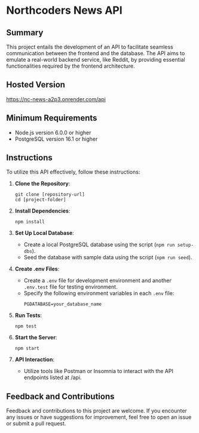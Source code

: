 # Northcoders News API

## Summary
This project entails the development of an API to facilitate seamless communication between the frontend and the database. The API aims to emulate a real-world backend service, like Reddit, by providing essential functionalities required by the frontend architecture.

## Hosted Version
https://nc-news-a2p3.onrender.com/api

## Minimum Requirements
- Node.js version 6.0.0 or higher
- PostgreSQL version 16.1 or higher

## Instructions
To utilize this API effectively, follow these instructions:

1. **Clone the Repository**: 
    ```
    git clone [repository-url]
    cd [project-folder]
    ```

2. **Install Dependencies**: 
    ```
    npm install
    ```

3. **Set Up Local Database**:
    - Create a local PostgreSQL database using the script (`npm run setup-dbs`).
    - Seed the database with sample data using the script (`npm run seed`).

4. **Create .env Files**:
    - Create a `.env` file for development environment and another `.env.test` file for testing environment.
    - Specify the following environment variables in each `.env` file:
        ```
        PGDATABASE=your_database_name
        ```

5. **Run Tests**:
    ```
    npm test
    ```

6. **Start the Server**:
    ```
    npm start
    ```

7. **API Interaction**:
    - Utilize tools like Postman or Insomnia to interact with the API endpoints listed at /api.

## Feedback and Contributions
Feedback and contributions to this project are welcome. If you encounter any issues or have suggestions for improvement, feel free to open an issue or submit a pull request.
